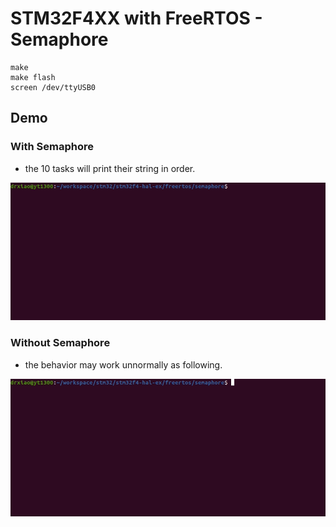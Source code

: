 # STM32F4XX with FreeRTOS - Semaphore
```shell
make
make flash
screen /dev/ttyUSB0
```

## Demo
### With Semaphore
* the 10 tasks will print their string in order.

![](semaphore.gif)

### Without Semaphore
* the behavior may work unnormally as following.

![](semaphore-err.gif)